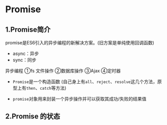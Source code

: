 # Promise

## 1.Promise简介

promise是ES6引入的异步编程的新解决方案。(旧方案是单纯使用回调函数)

- async：异步
- sync：同步

异步编程 ①fs 文件操作 ②数据库操作 ③Ajax ④定时器

- `Promise`是一个构造函数 (自己身上有`all`、`reject`、`resolve`这几个方法，原型上有`then`、`catch`等方法)

- `promise`对象用来封装一个异步操作并可以获取其成功/失败的结果值

## 2.Promise 的状态